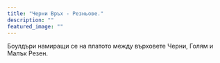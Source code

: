 ```yaml
---
title: "Черни Връх - Резньове."
description: ""
featured_image: ""
---
```

Боулдъри намиращи се на платото между върховете Черни, Голям и Малък Резен.
